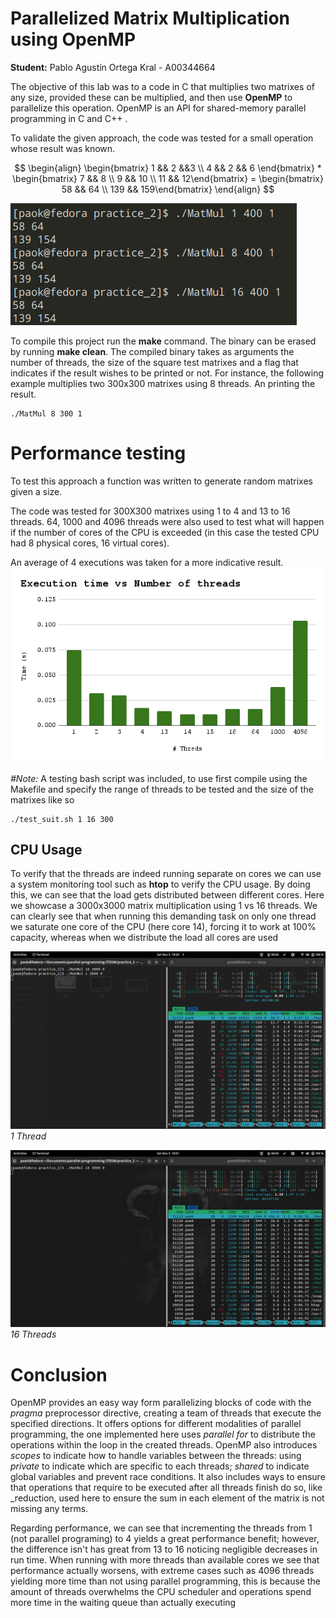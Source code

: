 # Parallelized Matrix Multiplication using OpenMP
**Student:** Pablo Agustín Ortega Kral - A00344664

The objective of this lab was to a code in C that multiplies two matrixes of any size, provided these can be multiplied, and then use **OpenMP** to parallelize this operation. OpenMP is an API for shared-memory parallel programming in C and C++ .

To validate the given approach, the code was tested for a small operation whose result was known.

$$
\begin{align}
    \begin{bmatrix} 1 && 2 &&3 \\ 
    4  &&  2  &&  6  \end{bmatrix} 
    *
    \begin{bmatrix} 7 && 8 \\ 
    9 && 10 \\
    11 && 12\end{bmatrix} 
    =
    \begin{bmatrix} 
    58 && 64 \\
    139 && 159\end{bmatrix}
    \end{align}
$$


![Validation](figures/Validation.png)

To compile this project run the **make** command. The binary can be erased by running **make clean**. The compiled binary takes as arguments the number of threads, the size of the square test matrixes and a flag that indicates if the result wishes to be printed or not.
For instance, the following example multiplies two 300x300 matrixes using 8 threads. An printing the result.
```
./MatMul 8 300 1
```

# Performance testing
To test this approach a function was written to generate random matrixes given a size.

The code was tested for 300X300 matrixes using 1 to 4 and 13 to 16 threads. 64, 1000 and 4096 threads were also used to test what will happen if the number of cores of the CPU is exceeded (in this case the tested CPU had 8 physical cores, 16 virtual cores).

An average of 4 executions was taken for a more indicative result.
![Time](figures/Benchmark.png?raw=true)

_#Note:_ A testing bash script was included, to use first compile using the Makefile and specify the range of threads to be tested and the size of the matrixes like so

```
./test_suit.sh 1 16 300
```
## CPU Usage
To verify that the threads are indeed running  separate on cores we can use a system monitoring tool such as **htop** to verify the CPU usage. By doing this, we can see that the load gets distributed between different cores. Here we showcase a 3000x3000 matrix multiplication using 1 vs 16 threads. We can clearly see that when running this demanding task on only one thread we saturate one core of the CPU (here core 14), forcing it to work at 100% capacity, whereas when we distribute the load all cores are used 

![usage-1thread](figures/CPUse-1T.png?raw=true")*1 Thread*

![usage-20threads](figures/CPUse%20-16T.png?raw=true")*16 Threads*
# Conclusion

OpenMP provides an easy way form parallelizing blocks of code with the _pragma_ preprocessor directive, creating a team of threads that execute the specified directions. It offers options for different modalities of parallel programming, the one implemented here uses _parallel for_ to distribute the operations within the loop in the created threads. OpenMP also introduces _scopes_ to indicate how to handle variables between the threads: using _private_ to indicate which are specific to each threads; _shared_ to indicate global variables and prevent race conditions. It also includes ways to ensure that operations that require to be executed after all threads finish do so, like _reduction, used here to ensure the sum in each element of the matrix is not missing any terms.

Regarding performance, we can see that incrementing the threads from 1 (not parallel programing) to 4 yields a great performance benefit; however, the difference isn't has great from 13 to 16 noticing negligible decreases in run time. When running with more threads than available cores we see that performance actually worsens, with extreme cases such as 4096 threads yielding more time than not using parallel programming, this is because the amount of threads overwhelms the CPU scheduler and operations spend more time in the waiting queue than actually executing